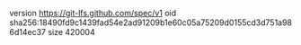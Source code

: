 version https://git-lfs.github.com/spec/v1
oid sha256:18490fd9c1439fad54e2ad91209b1e60c05a75209d0155cd3d751a986d14ec37
size 420004
